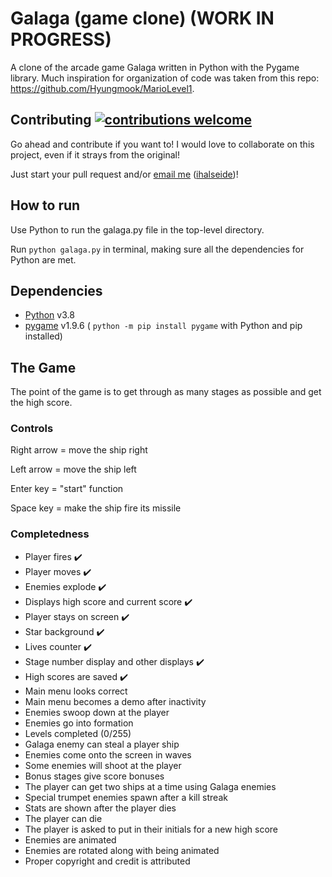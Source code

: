 # Galaga (game clone) (WORK IN PROGRESS)
A clone of the arcade game Galaga written in Python with the Pygame library. 
Much inspiration for organization of code was taken from this repo: <https://github.com/Hyungmook/MarioLevel1>.

## Contributing [![contributions welcome](https://img.shields.io/badge/contributions-welcome-brightgreen.svg?style=flat)](https://github.com/dwyl/esta/issues)
Go ahead and contribute if you want to! I would love to collaborate on this project, even if it strays from the original!

Just start your pull request and/or [email me](mailto:halseide.izak@gmail.com) ([ihalseide](https://github.com/ihalseide))!

## How to run
Use Python to run the galaga.py file in the top-level directory.

Run `python galaga.py` in terminal, making sure all the dependencies for Python are met.

## Dependencies
- [Python](https://www.python.org/downloads/) v3.8
- [pygame](https://www.pygame.org/news) v1.9.6 
( `python -m pip install pygame` with Python and pip installed)

## The Game
The point of the game is to get through as many stages as possible and get the high score.

### Controls
Right arrow = move the ship right

Left arrow = move the ship left

Enter key = "start" function

Space key = make the ship fire its missile

### Completedness
- Player fires ✔️
- Player moves ✔️
- Enemies explode ✔️
- Displays high score and current score ✔️
- Player stays on screen ✔️
- Star background ✔️
- Lives counter ✔️
- Stage number display and other displays ✔️
- High scores are saved ✔️
- Main menu looks correct
- Main menu becomes a demo after inactivity
- Enemies swoop down at the player
- Enemies go into formation
- Levels completed (0/255)
- Galaga enemy can steal a player ship
- Enemies come onto the screen in waves
- Some enemies will shoot at the player
- Bonus stages give score bonuses
- The player can get two ships at a time using Galaga enemies
- Special trumpet enemies spawn after a kill streak
- Stats are shown after the player dies
- The player can die
- The player is asked to put in their initials for a new high score
- Enemies are animated
- Enemies are rotated along with being animated
- Proper copyright and credit is attributed
